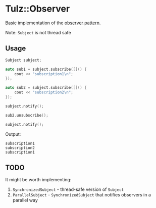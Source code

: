 # Tulz::Observer

Basic implementation of the [observer pattern](https://en.wikipedia.org/wiki/Observer_pattern).

Note: `Subject` is not thread safe

## Usage

```c++
Subject subject;

auto sub1 = subject.subscribe([]() {
    cout << "subscription1\n";
});

auto sub2 = subject.subscribe([]() {
    cout << "subscription2\n";
});

subject.notify();

sub2.unsubscribe();

subject.notify();
```

Output:

```
subscription1
subscription2
subscription1
```

## TODO

It might be worth implementing:

1. `SynchronizedSubject` - thread-safe version of `Subject`
2. `ParallelSubject` - `SynchronizedSubject` that notifies observers in a parallel way
